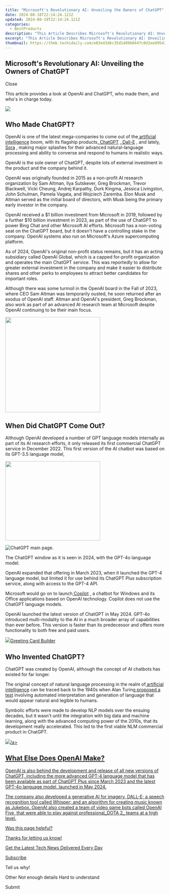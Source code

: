 ```yaml
---
title: "Microsoft's Revolutionary AI: Unveiling the Owners of ChatGPT"
date: 2024-08-18T22:14:24.121Z
updated: 2024-08-19T22:14:24.121Z
categories:
  - BestProducts
description: "This Article Describes Microsoft's Revolutionary AI: Unveiling the Owners of ChatGPT"
excerpt: "This Article Describes Microsoft's Revolutionary AI: Unveiling the Owners of ChatGPT"
thumbnail: https://thmb.techidaily.com/e03e43d6c35d148960447c0d2ee89542320d7730a8e124f95538e772fc1bdf8a.jpg
---
```


## Microsoft's Revolutionary AI: Unveiling the Owners of ChatGPT

Close 

 This article provides a look at OpenAI and ChatGPT, who made them, and who's in charge today.  

<!-- affiliate ads begin -->
<a href="https://secure.2checkout.com/order/checkout.php?PRODS=4729320&QTY=1&AFFILIATE=108875&CART=1"><img src="https://secure.avangate.com/images/merchant/f7f07e7dab09533bc71247a5b29a7373/products/2_iDeviceMessageBox.png" border="0"></a>
<!-- affiliate ads end -->
## Who Made ChatGPT? 

 OpenAI is one of the latest mega-companies to come out of the[ artificial intelligence](https://www.lifewire.com/what-is-artificial-intelligence-5119206) boom, with its flagship products,[ ChatGPT](https://www.lifewire.com/what-is-chatgpt-7105508) ,[ Dall-E](https://www.lifewire.com/openai-dall-e-3-ai-art-tools-7974653) , and lately,[ Sora](https://www.lifewire.com/openai-sora-ai-video-8585062) , making major splashes for their advanced natural-language processing and ability to converse and respond to humans in realistic ways.

 OpenAI is the sole owner of ChatGPT, despite lots of external investment in the product and the company behind it.

 OpenAI was originally founded in 2015 as a non-profit AI research organization by Sam Altman, Ilya Sutskever, Greg Brockman, Trevor Blackwell, Vicki Cheung, Andrej Karpathy, Durk Kingma, Jessica Livingston, John Schulman, Pamela Vagata, and Wojciech Zaremba. Elon Musk and Altman served as the initial board of directors, with Musk being the primary early investor in the company.

 OpenAI received a $1 billion investment from Microsoft in 2019, followed by a further $10 billion investment in 2023, as part of the use of ChatGPT to power Bing Chat and other Microsoft AI efforts. Microsoft has a non-voting seat on the ChatGPT board, but it doesn't have a controlling stake in the company. OpenAI systems also run on Microsoft's Azure supercomputing platform.

 As of 2024, OpenAI's original non-profit status remains, but it has an acting subsidiary called OpenAI Global, which is a capped for-profit organization and operates the main ChatGPT service. This was reportedly to allow for greater external investment in the company and make it easier to distribute shares and other perks to employees to attract better candidates for important roles.  

 Although there was some turmoil in the OpenAI board in the Fall of 2023, where CEO Sam Altman was temporarily ousted, he soon returned after an exodus of OpenAI staff. Altman and OpenAI's president, Greg Brockman, also work as part of an advanced AI research team at Microsoft despite OpenAI continuing to be their main focus.

<!-- affiliate ads begin -->
<a href="https://natural-cycles.sjv.io/c/5597632/2072199/17885" target="_top" id="2072199"><img src="//a.impactradius-go.com/display-ad/17885-2072199" border="0" alt="" width="300" height="300"/></a><img height="0" width="0" src="https://imp.pxf.io/i/5597632/2072199/17885" style="position:absolute;visibility:hidden;" border="0" />
<!-- affiliate ads end -->
##  When Did ChatGPT Come Out? 

 Although OpenAI developed a number of GPT language models internally as part of its AI research efforts, it only released its first commercial ChatGPT service in December 2022\. This first version of the AI chatbot was based on its GPT-3.5 language model,

<!-- affiliate ads begin -->
<a href="https://godlikehost.sjv.io/c/5597632/1920047/21774" target="_top" id="1920047"><img src="//a.impactradius-go.com/display-ad/21774-1920047" border="0" alt="" width="300" height="250"/></a><img height="0" width="0" src="https://imp.pxf.io/i/5597632/1920047/21774" style="position:absolute;visibility:hidden;" border="0" />
<!-- affiliate ads end -->
![ChatGPT main page.](https://www.lifewire.com/thmb/NHebqSA2n4TcEKIMK_5Uig6pAKA=/1500x0/filters:no_upscale():max_bytes(150000):strip_icc():format(webp)/chatgpt0111-4c3933ae2610433489dcbf124c7f8872.jpg) 

 The ChatGPT window as it is seen in 2024, with the GPT-4o language model. 

 OpenAI expanded that offering in March 2023, when it launched the GPT-4 language model, but limited it for use behind its ChatGPT Plus subscription service, along with access to the GPT-4 API.  

 Microsoft would go on to launch[ Copilot](https://www.lifewire.com/what-is-microsoft-copilot-8572496) , a chatbot for Windows and its Office applications based on OpenAI technology. Copilot does not use the ChatGPT language models.  

 OpenAI launched the latest version of ChatGPT in May 2024\. GPT-4o introduced multi-modality to the AI in a much broader array of capabilities than ever before. This version is faster than its predecessor and offers more functionality to both free and paid users.  

<!-- affiliate ads begin -->
<a href="https://secure.2checkout.com/order/checkout.php?PRODS=2067133&QTY=1&AFFILIATE=108875&CART=1"><img src="https://www.pearlmountainsoft.com/n_img/product/gcb/banScrn.jpg" border="0">Greeting Card Builder</a>
<!-- affiliate ads end -->
## Who Invented ChatGPT? 

 ChatGPT was created by OpenAI, although the concept of AI chatbots has existed for far longer.

 The original concept of natural language processing in the realm of[ artificial intelligence](https://www.lifewire.com/what-is-artificial-intelligence-5119206) can be traced back to the 1940s when Alan Turing[ proposed a test](https://www.lifewire.com/what-is-the-turing-test-7504875) involving automated interpretation and generation of language that would appear natural and legible to humans.

 Symbolic efforts were made to develop NLP models over the ensuing decades, but it wasn't until the integration with big data and machine learning, along with the advanced computing power of the 2010s, that its development really accelerated. This led to the first viable NLM commercial product in ChatGPT.

<!-- affiliate ads begin -->
<a href="https://store.nero.com/order/checkout.php?PRODS=4729507&QTY=1&AFFILIATE=108875&CART=1"><img src="https://www.nero.com/nero-com-wAssets/img/banners/2023/TIU/Nero_TuneItUp_Screen_2.webp" border="0">/a>
<!-- affiliate ads end -->
##  What Else Does OpenAI Make? 

 OpenAI is also behind the development and release of all new versions of ChatGPT, including the more advanced GPT-4 language model that has been available as part of ChatGPT Plus since March 2023 and the latest GPT-4o language model, launched in May 2024.

 The company also developed a generative AI for imagery, DALL-E; a speech recognition tool called Whisper; and an algorithm for creating music known as Jukebox. OpenAI also created a team of video game bots called OpenAI Five, that were able to play against professional_DOTA 2_ teams at a high level.  

Was this page helpful?

Thanks for letting us know!

 Get the Latest Tech News Delivered Every Day

[ Subscribe ](https://www.lifewire.com/#) 

Tell us why!

 Other  Not enough details  Hard to understand 

 Submit 

<ins class="adsbygoogle"
     style="display:block"
     data-ad-format="autorelaxed"
     data-ad-client="ca-pub-7571918770474297"
     data-ad-slot="1223367746"></ins>



<ins class="adsbygoogle"
     style="display:block"
     data-ad-client="ca-pub-7571918770474297"
     data-ad-slot="8358498916"
     data-ad-format="auto"
     data-full-width-responsive="true"></ins>


